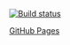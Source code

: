 [![Build status](https://ci.appveyor.com/api/projects/status/qp7wo9jtpe7rbs35?svg=true)](https://ci.appveyor.com/project/DiRover/ahj-homework-dom-2-1)

[GitHub Pages](https://dirover.github.io/ahj-homework-dom-2.1/)